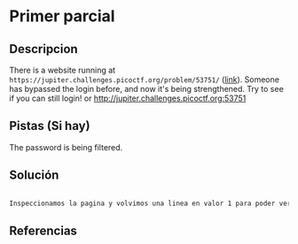 # Primer parcial 

## Descripcion

There is a website running at `https://jupiter.challenges.picoctf.org/problem/53751/` ([link](https://jupiter.challenges.picoctf.org/problem/53751/)). Someone has bypassed the login before, and now it's being strengthened. Try to see if you can still login! or http://jupiter.challenges.picoctf.org:53751

## Pistas (Si hay)

The password is being filtered.

## Solución

``` Bash

Inspeccionamos la pagina y volvimos una linea en valor 1 para poder ver el query de SQL de la pagina, para que saliera entonces utilizamos el comando "admin';" para poder entrar

```

## Referencias
